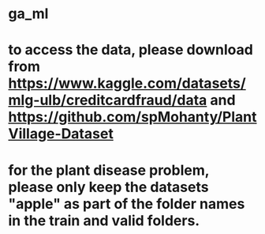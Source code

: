 # ga_ml
# to access the data, please download from https://www.kaggle.com/datasets/mlg-ulb/creditcardfraud/data and https://github.com/spMohanty/PlantVillage-Dataset
# for the plant disease problem, please only keep the datasets "apple" as part of the folder names in the train and valid folders.
